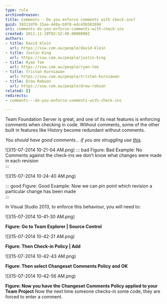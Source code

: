 ```yaml
---
type: rule
archivedreason: 
title: Comments - Do you enforce comments with check-ins?
guid: 38313df6-15aa-448a-b978-edc43b582694
uri: comments-do-you-enforce-comments-with-check-ins
created: 2011-11-18T03:52:40.0000000Z
authors:
- title: David Klein
  url: https://ssw.com.au/people/david-klein
- title: Justin King
  url: https://ssw.com.au/people/justin-king
- title: Ryan Tee
  url: https://ssw.com.au/people/ryan-tee
- title: Tristan Kurniawan
  url: https://ssw.com.au/people/tristan-kurniawan
- title: Drew Robson
  url: https://ssw.com.au/people/drew-robson
related: []
redirects:
- comments---do-you-enforce-comments-with-check-ins

---
```


Team Foundation Server is great, and one of its neat features is enforcing comments when checking in code. Without comments, some of the other built in features like History become redundant without comments.  
<!--endintro-->




*You should have good comments… if you are struggling use [this](http://programmingexcuses.com/).*




![](15-07-2014 10-21-04 AM.png) 
::: bad
Figure: Bad Example: No Comments against the check-ins we don’t know what changes were made in each revision  
:::

![](15-07-2014 10-24-40 AM.png)
 
::: good
Figure: Good Example: Now we can pin point which revision a particular change has been made  
:::



In Visual Studio 2013, to enforce this behaviour, you will need to:



![](15-07-2014 10-41-30 AM.png)

**Figure: Go to Team Explorer | Source Control**

![](15-07-2014 10-42-21 AM.png)

**Figure: Then Check-in Policy | Add**

![](15-07-2014 10-42-43 AM.png)

**Figure: Then select Changeset Comments Policy and OK**

![](15-07-2014 10-42-56 AM.png)

**Figure: Now you have the Changeset Comments Policy applied to your Team Project**
Now the next time someone checks-in some code, they are forced to enter a comment.
